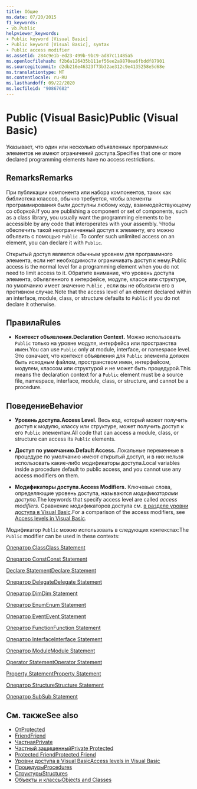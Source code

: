 ```yaml
---
title: Общие
ms.date: 07/20/2015
f1_keywords:
- vb.Public
helpviewer_keywords:
- Public keyword [Visual Basic]
- Public keyword [Visual Basic], syntax
- Public access modifier
ms.assetid: 284c9e1b-ed23-499b-9bc9-ad87c11485a5
ms.openlocfilehash: f2b6a126435b111ef56ee2a9870ea6fbddf87901
ms.sourcegitcommit: d2db216e46323f73b32ae312c9e4135258e5d68e
ms.translationtype: MT
ms.contentlocale: ru-RU
ms.lasthandoff: 09/22/2020
ms.locfileid: "90867682"
---
```

# <a name="public-visual-basic"></a><span data-ttu-id="f8b13-102">Public (Visual Basic)</span><span class="sxs-lookup"><span data-stu-id="f8b13-102">Public (Visual Basic)</span></span>

<span data-ttu-id="f8b13-103">Указывает, что один или несколько объявленных программных элементов не имеют ограничений доступа.</span><span class="sxs-lookup"><span data-stu-id="f8b13-103">Specifies that one or more declared programming elements have no access restrictions.</span></span>  
  
## <a name="remarks"></a><span data-ttu-id="f8b13-104">Remarks</span><span class="sxs-lookup"><span data-stu-id="f8b13-104">Remarks</span></span>  

 <span data-ttu-id="f8b13-105">При публикации компонента или набора компонентов, таких как библиотека классов, обычно требуется, чтобы элементы программирования были доступны любому коду, взаимодействующему со сборкой.</span><span class="sxs-lookup"><span data-stu-id="f8b13-105">If you are publishing a component or set of components, such as a class library, you usually want the programming elements to be accessible by any code that interoperates with your assembly.</span></span> <span data-ttu-id="f8b13-106">Чтобы обеспечить такой неограниченный доступ к элементу, его можно объявить с помощью `Public` .</span><span class="sxs-lookup"><span data-stu-id="f8b13-106">To confer such unlimited access on an element, you can declare it with `Public`.</span></span>  
  
 <span data-ttu-id="f8b13-107">Открытый доступ является обычным уровнем для программного элемента, если нет необходимости ограничивать доступ к нему.</span><span class="sxs-lookup"><span data-stu-id="f8b13-107">Public access is the normal level for a programming element when you do not need to limit access to it.</span></span> <span data-ttu-id="f8b13-108">Обратите внимание, что уровень доступа элемента, объявленного в интерфейсе, модуле, классе или структуре, по умолчанию имеет значение `Public` , если вы не объявили его в противном случае.</span><span class="sxs-lookup"><span data-stu-id="f8b13-108">Note that the access level of an element declared within an interface, module, class, or structure defaults to `Public` if you do not declare it otherwise.</span></span>  
  
## <a name="rules"></a><span data-ttu-id="f8b13-109">Правила</span><span class="sxs-lookup"><span data-stu-id="f8b13-109">Rules</span></span>  
  
- <span data-ttu-id="f8b13-110">**Контекст объявления.**</span><span class="sxs-lookup"><span data-stu-id="f8b13-110">**Declaration Context.**</span></span> <span data-ttu-id="f8b13-111">Можно использовать `Public` только на уровне модуля, интерфейса или пространства имен.</span><span class="sxs-lookup"><span data-stu-id="f8b13-111">You can use `Public` only at module, interface, or namespace level.</span></span> <span data-ttu-id="f8b13-112">Это означает, что контекст объявления для `Public` элемента должен быть исходным файлом, пространством имен, интерфейсом, модулем, классом или структурой и не может быть процедурой.</span><span class="sxs-lookup"><span data-stu-id="f8b13-112">This means the declaration context for a `Public` element must be a source file, namespace, interface, module, class, or structure, and cannot be a procedure.</span></span>  
  
## <a name="behavior"></a><span data-ttu-id="f8b13-113">Поведение</span><span class="sxs-lookup"><span data-stu-id="f8b13-113">Behavior</span></span>  
  
- <span data-ttu-id="f8b13-114">**Уровень доступа.**</span><span class="sxs-lookup"><span data-stu-id="f8b13-114">**Access Level.**</span></span> <span data-ttu-id="f8b13-115">Весь код, который может получить доступ к модулю, классу или структуре, может получить доступ к его `Public` элементам.</span><span class="sxs-lookup"><span data-stu-id="f8b13-115">All code that can access a module, class, or structure can access its `Public` elements.</span></span>  
  
- <span data-ttu-id="f8b13-116">**Доступ по умолчанию.**</span><span class="sxs-lookup"><span data-stu-id="f8b13-116">**Default Access.**</span></span> <span data-ttu-id="f8b13-117">Локальные переменные в процедуре по умолчанию имеют открытый доступ, и в них нельзя использовать какие-либо модификаторы доступа.</span><span class="sxs-lookup"><span data-stu-id="f8b13-117">Local variables inside a procedure default to public access, and you cannot use any access modifiers on them.</span></span>  
  
- <span data-ttu-id="f8b13-118">**Модификаторы доступа.**</span><span class="sxs-lookup"><span data-stu-id="f8b13-118">**Access Modifiers.**</span></span> <span data-ttu-id="f8b13-119">Ключевые слова, определяющие уровень доступа, называются *модификаторами доступа*.</span><span class="sxs-lookup"><span data-stu-id="f8b13-119">The keywords that specify access level are called *access modifiers*.</span></span> <span data-ttu-id="f8b13-120">Сравнение модификаторов доступа см. [в разделе уровни доступа в Visual Basic](../../programming-guide/language-features/declared-elements/access-levels.md).</span><span class="sxs-lookup"><span data-stu-id="f8b13-120">For a comparison of the access modifiers, see [Access levels in Visual Basic](../../programming-guide/language-features/declared-elements/access-levels.md).</span></span>  
  
 <span data-ttu-id="f8b13-121">Модификатор `Public` можно использовать в следующих контекстах:</span><span class="sxs-lookup"><span data-stu-id="f8b13-121">The `Public` modifier can be used in these contexts:</span></span>  
  
 [<span data-ttu-id="f8b13-122">Оператор Class</span><span class="sxs-lookup"><span data-stu-id="f8b13-122">Class Statement</span></span>](../statements/class-statement.md)  
  
 [<span data-ttu-id="f8b13-123">Оператор Const</span><span class="sxs-lookup"><span data-stu-id="f8b13-123">Const Statement</span></span>](../statements/const-statement.md)  
  
 [<span data-ttu-id="f8b13-124">Declare Statement</span><span class="sxs-lookup"><span data-stu-id="f8b13-124">Declare Statement</span></span>](../statements/declare-statement.md)  
  
 [<span data-ttu-id="f8b13-125">Оператор Delegate</span><span class="sxs-lookup"><span data-stu-id="f8b13-125">Delegate Statement</span></span>](../statements/delegate-statement.md)  
  
 [<span data-ttu-id="f8b13-126">Оператор Dim</span><span class="sxs-lookup"><span data-stu-id="f8b13-126">Dim Statement</span></span>](../statements/dim-statement.md)  
  
 [<span data-ttu-id="f8b13-127">Оператор Enum</span><span class="sxs-lookup"><span data-stu-id="f8b13-127">Enum Statement</span></span>](../statements/enum-statement.md)  
  
 [<span data-ttu-id="f8b13-128">Оператор Event</span><span class="sxs-lookup"><span data-stu-id="f8b13-128">Event Statement</span></span>](../statements/event-statement.md)  
  
 [<span data-ttu-id="f8b13-129">Оператор Function</span><span class="sxs-lookup"><span data-stu-id="f8b13-129">Function Statement</span></span>](../statements/function-statement.md)  
  
 [<span data-ttu-id="f8b13-130">Оператор Interface</span><span class="sxs-lookup"><span data-stu-id="f8b13-130">Interface Statement</span></span>](../statements/interface-statement.md)  
  
 [<span data-ttu-id="f8b13-131">Оператор Module</span><span class="sxs-lookup"><span data-stu-id="f8b13-131">Module Statement</span></span>](../statements/module-statement.md)  
  
 [<span data-ttu-id="f8b13-132">Operator Statement</span><span class="sxs-lookup"><span data-stu-id="f8b13-132">Operator Statement</span></span>](../statements/operator-statement.md)  
  
 [<span data-ttu-id="f8b13-133">Property Statement</span><span class="sxs-lookup"><span data-stu-id="f8b13-133">Property Statement</span></span>](../statements/property-statement.md)  
  
 [<span data-ttu-id="f8b13-134">Оператор Structure</span><span class="sxs-lookup"><span data-stu-id="f8b13-134">Structure Statement</span></span>](../statements/structure-statement.md)  
  
 [<span data-ttu-id="f8b13-135">Оператор Sub</span><span class="sxs-lookup"><span data-stu-id="f8b13-135">Sub Statement</span></span>](../statements/sub-statement.md)  
  
## <a name="see-also"></a><span data-ttu-id="f8b13-136">См. также</span><span class="sxs-lookup"><span data-stu-id="f8b13-136">See also</span></span>

- [<span data-ttu-id="f8b13-137">От</span><span class="sxs-lookup"><span data-stu-id="f8b13-137">Protected</span></span>](protected.md)
- [<span data-ttu-id="f8b13-138">Friend</span><span class="sxs-lookup"><span data-stu-id="f8b13-138">Friend</span></span>](friend.md)
- [<span data-ttu-id="f8b13-139">Частная</span><span class="sxs-lookup"><span data-stu-id="f8b13-139">Private</span></span>](private.md)
- [<span data-ttu-id="f8b13-140">Частный защищенный</span><span class="sxs-lookup"><span data-stu-id="f8b13-140">Private Protected</span></span>](private-protected.md)
- [<span data-ttu-id="f8b13-141">Protected Friend</span><span class="sxs-lookup"><span data-stu-id="f8b13-141">Protected Friend</span></span>](protected-friend.md)
- [<span data-ttu-id="f8b13-142">Уровни доступа в Visual Basic</span><span class="sxs-lookup"><span data-stu-id="f8b13-142">Access levels in Visual Basic</span></span>](../../programming-guide/language-features/declared-elements/access-levels.md)
- [<span data-ttu-id="f8b13-143">Процедуры</span><span class="sxs-lookup"><span data-stu-id="f8b13-143">Procedures</span></span>](../../programming-guide/language-features/procedures/index.md)
- [<span data-ttu-id="f8b13-144">Структуры</span><span class="sxs-lookup"><span data-stu-id="f8b13-144">Structures</span></span>](../../programming-guide/language-features/data-types/structures.md)
- [<span data-ttu-id="f8b13-145">Объекты и классы</span><span class="sxs-lookup"><span data-stu-id="f8b13-145">Objects and Classes</span></span>](../../programming-guide/language-features/objects-and-classes/index.md)
